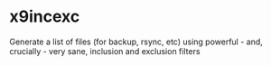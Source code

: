 # x9incexc
Generate a list of files (for backup, rsync, etc) using powerful - and, crucially - very sane, inclusion and exclusion filters
